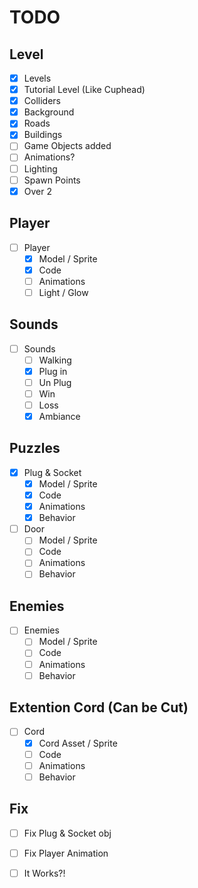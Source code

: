 # TODO

## Level
- [x] Levels
 - [x] Tutorial Level (Like Cuphead)
 - [x] Colliders
 - [x] Background
 - [x] Roads
 - [x] Buildings
 - [ ] Game Objects added
 - [ ] Animations?
 - [ ] Lighting
 - [ ] Spawn Points
 - [x] Over 2

## Player
- [ ] Player
    - [x] Model / Sprite
    - [x] Code
    - [ ] Animations
    - [ ] Light / Glow

## Sounds
- [ ] Sounds
    - [ ] Walking
    - [x] Plug in
    - [ ] Un Plug
    - [ ] Win 
    - [ ] Loss
    - [x] Ambiance

## Puzzles
 - [x] Plug & Socket
    - [x] Model / Sprite
    - [x] Code
    - [x] Animations
    - [x] Behavior 
 - [ ] Door 
    - [ ] Model / Sprite
    - [ ] Code 
    - [ ] Animations
    - [ ] Behavior

## Enemies
- [ ] Enemies
    - [ ] Model / Sprite
    - [ ] Code
    - [ ] Animations
    - [ ] Behavior

## Extention Cord (Can be Cut)
- [ ] Cord
    - [x] Cord Asset / Sprite
    - [ ] Code
    - [ ] Animations
    - [ ] Behavior

## Fix
- [ ] Fix Plug & Socket obj
- [ ] Fix Player Animation


- [ ] It Works?!
